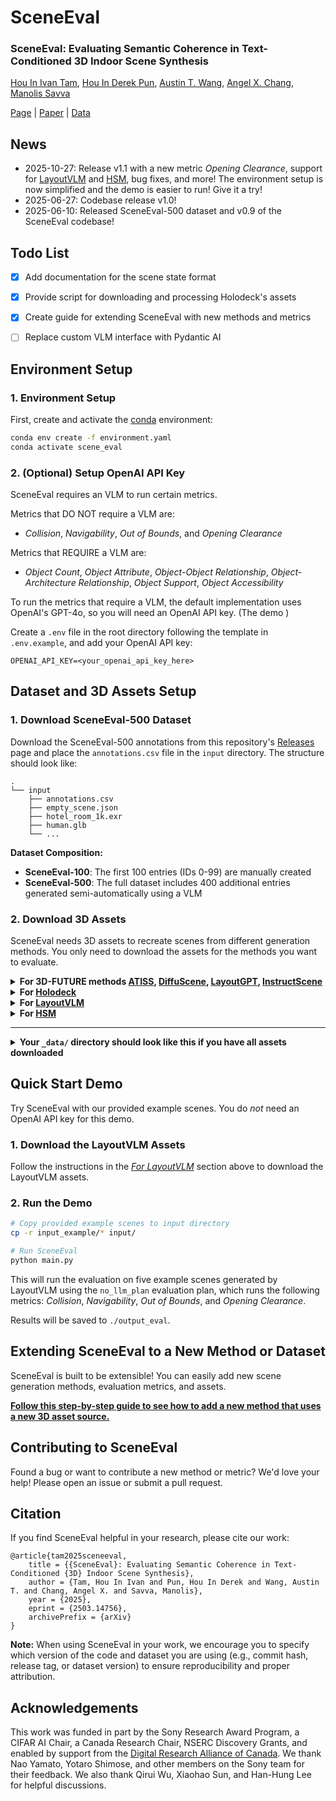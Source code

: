 # SceneEval

### SceneEval: Evaluating Semantic Coherence in Text-Conditioned 3D Indoor Scene Synthesis

[Hou In Ivan Tam](https://iv-t.github.io/), [Hou In Derek Pun](https://houip.github.io/), [Austin T. Wang](https://atwang16.github.io/), [Angel X. Chang](https://angelxuanchang.github.io/), [Manolis Savva](https://msavva.github.io/)

<!-- <img src="docs/static/images/teaser.webp" alt="teaser" style="width:100%"/> -->

[Page](https://3dlg-hcvc.github.io/SceneEval/) | [Paper](https://arxiv.org/abs/2503.14756) | [Data](https://github.com/3dlg-hcvc/SceneEval/releases)



## News
- 2025-10-27: Release v1.1 with a new metric *Opening Clearance*, support for [LayoutVLM](https://github.com/sunfanyunn/LayoutVLM) and [HSM](https://github.com/3dlg-hcvc/hsm), bug fixes, and more! The environment setup is now simplified and the demo is easier to run! Give it a try!
- 2025-06-27: Codebase release v1.0!
- 2025-06-10: Released SceneEval-500 dataset and v0.9 of the SceneEval codebase!



## Todo List
- [x] Add documentation for the scene state format
- [x] Provide script for downloading and processing Holodeck's assets
- [x] Create guide for extending SceneEval with new methods and metrics
- [ ] Replace custom VLM interface with Pydantic AI



## Environment Setup

### 1. Environment Setup
First, create and activate the [conda](https://www.anaconda.com/docs/getting-started/miniconda/main) environment:
```bash
conda env create -f environment.yaml
conda activate scene_eval
```

### 2. (Optional) Setup OpenAI API Key
SceneEval requires an VLM to run certain metrics.

Metrics that DO NOT require a VLM are:
- *Collision*, *Navigability*, *Out of Bounds*, and *Opening Clearance* 

Metrics that REQUIRE a VLM are:
- *Object Count*, *Object Attribute*, *Object-Object Relationship*, *Object-Architecture Relationship*, *Object Support*, *Object Accessibility*

To run the metrics that require a VLM, the default implementation uses OpenAI's GPT-4o, so you will need an OpenAI API key. (The demo )

Create a `.env` file in the root directory following the template in `.env.example`, and add your OpenAI API key:
```
OPENAI_API_KEY=<your_openai_api_key_here>
```


## Dataset and 3D Assets Setup

### 1. Download SceneEval-500 Dataset
Download the SceneEval-500 annotations from this repository's [Releases](https://github.com/3dlg-hcvc/SceneEval/releases/tag/SceneEval-500_v250610) page and place the `annotations.csv` file in the `input` directory. The structure should look like:
```
.
└── input
    ├── annotations.csv
    ├── empty_scene.json
    ├── hotel_room_1k.exr
    ├── human.glb
    └── ...
```

**Dataset Composition:**
- **SceneEval-100**: The first 100 entries (IDs 0-99) are manually created
- **SceneEval-500**: The full dataset includes 400 additional entries generated semi-automatically using a VLM

### 2. Download 3D Assets

SceneEval needs 3D assets to recreate scenes from different generation methods.
You only need to download the assets for the methods you want to evaluate.

<details>
<summary><strong>
For 3D-FUTURE methods
<a href="https://github.com/nv-tlabs/ATISS">ATISS</a>,
<a href="https://github.com/tangjiapeng/DiffuScene">DiffuScene</a>,
<a href="https://github.com/weixi-feng/LayoutGPT">LayoutGPT</a>,
<a href="https://github.com/chenguolin/InstructScene">InstructScene</a>
</strong></summary>

1. Visit the [3D-FUTURE dataset page](https://tianchi.aliyun.com/specials/promotion/alibaba-3d-future)
2. Follow their download instructions
3. Place the downloaded assets in `_data/3D-FUTURE-model/`

</details>

<details>
<summary><strong>
For <a href="https://github.com/allenai/Holodeck">Holodeck</a>
</strong></summary>

Run our automated download script to download and preprocess the Objathor assets they use:
```bash
python scripts/prepare_objathor.py

# On Linux, you may see an `directory not empty` error; this is an issue in the original Objathor download script and can be ignored. Simply enter 'y' and press Enter when prompted.
```
</details>

<details id="layoutvlm">
<summary><strong>
For <a href="https://github.com/sunfanyunn/LayoutVLM">LayoutVLM</a>
</strong></summary>

1. Download their preprocessed assets from [their repo](https://github.com/sunfanyunn/LayoutVLM?tab=readme-ov-file#data-preprocessing).
2. Unzip and place the contents in `_data/layoutvlm-objathor/`

</details>


<details>
<summary><strong>
For <a href="https://github.com/3dlg-hcvc/HSM">HSM</a>
</strong></summary>

HSM uses assets from the [Habitat Synthetic Scenes Dataset (HSSD)](https://3dlg-hcvc.github.io/hssd/).
Some assets are compressed with *KHR_texture_basisu*, which is currently not supported by Blender.
We provide a script to download and decompress the assets into Blender-compatible GLB files.

Prerequisites:
1. [Agree to the HSSD dataset license on HuggingFace](https://huggingface.co/datasets/hssd/hssd-models)
       
2. Set up to clone repos from HuggingFace using SSH or HTTPS:
    - For SSH: [set up SSH keys on your machine and add the public key to your HuggingFace account](https://huggingface.co/docs/hub/en/security-git-ssh)
    - For HTTPS: [prepare to enter your HuggingFace access token with write permissions when prompted](https://huggingface.co/docs/hub/en/security-tokens)

3. Install *gltf-transform* and *ktx* command line tools and ensure they are in your PATH:
    - [gltf-transform](https://www.npmjs.com/package/@gltf-transform/cli) via npm: `npm install -g @gltf-transform/cli`
    - [ktx](https://github.com/KhronosGroup/KTX-Software/releases) from the KhronosGroup/KTX-Software repository

Then run the script:
```bash
python scripts/prepare_hsm.py
```

</details>

---
<details>
<summary><strong>
Your <code>_data/</code> directory should look like this if you have all assets downloaded
</strong></summary>

```
_data
├── 3D-FUTURE-model
│   ├── model_info.json
│   ├── 0a0f0cf2-3a34-4ba2-b24f-34f361c36b3e
│   |   ├── raw_model.obj
│   |   ├── model.mtl
│   |   ├── texture.png
│   |   ├── ...
│   ├── ...
├── objathor-assets
│   ├── annotations.json
│   ├── 0a0a8274693445a6b533dce7f97f747c
│   |   ├── 0a0a8274693445a6b533dce7f97f747c.glb
│   |   ├── ...
├── layoutvlm-objathor
│   ├── 0a3dc72fb1bb41439005cac4a3ebb765
│   |   ├── 0a3dc72fb1bb41439005cac4a3ebb765.glb
│   |   ├── data.json
│   |   ├── ...
│   ├── ...
└── hssd
    ├── fpmodels.csv
    ├── glb
     │   ├── 0
     │   |   ├── 0a0b9f607345b6cee099d681f28e19e1f0a215c8.glb
     │   |   ├── ...
     │   ├── ...
     └── decomposed
         ├── 00a2b0f3886ccb5ffddac704f8eeec324a5e14c6
         |   ├── 00a2b0f3886ccb5ffddac704f8eeec324a5e14c6_part_1.glb
         |   ├── 00a2b0f3886ccb5ffddac704f8eeec324a5e14c6_part_2.glb
         |   ├── ...
         ├── ...
```

</details>


## Quick Start Demo

Try SceneEval with our provided example scenes. You do *not* need an OpenAI API key for this demo.

### 1. Download the LayoutVLM Assets
Follow the instructions in the [*For LayoutVLM*](#layoutvlm) section above to download the LayoutVLM assets.

### 2. Run the Demo
```bash
# Copy provided example scenes to input directory
cp -r input_example/* input/

# Run SceneEval
python main.py
```
This will run the evaluation on five example scenes generated by LayoutVLM using the `no_llm_plan` evaluation plan, which runs the following metrics: *Collision*, *Navigability*, *Out of Bounds*, and *Opening Clearance*.

Results will be saved to `./output_eval`.



## Extending SceneEval to a New Method or Dataset

SceneEval is built to be extensible! You can easily add new scene generation methods, evaluation metrics, and assets.

**[Follow this step-by-step guide to see how to add a new method that uses a new 3D asset source.](./GUIDE.md)**



## Contributing to SceneEval

Found a bug or want to contribute a new method or metric? We'd love your help! Please open an issue or submit a pull request. 



## Citation
If you find SceneEval helpful in your research, please cite our work:
```
@article{tam2025sceneeval,
    title = {{SceneEval}: Evaluating Semantic Coherence in Text-Conditioned {3D} Indoor Scene Synthesis},
    author = {Tam, Hou In Ivan and Pun, Hou In Derek and Wang, Austin T. and Chang, Angel X. and Savva, Manolis},
    year = {2025},
    eprint = {2503.14756},
    archivePrefix = {arXiv}
}
```

**Note:** When using SceneEval in your work, we encourage you to specify which version of the code and dataset you are using (e.g., commit hash, release tag, or dataset version) to ensure reproducibility and proper attribution.

## Acknowledgements
This work was funded in part by the Sony Research Award Program, a CIFAR AI Chair, a Canada Research Chair, NSERC Discovery Grants, and enabled by support from the [Digital Research Alliance of Canada](https://alliancecan.ca/).
We thank Nao Yamato, Yotaro Shimose, and other members on the Sony team for their feedback.
We also thank Qirui Wu, Xiaohao Sun, and Han-Hung Lee for helpful discussions.
